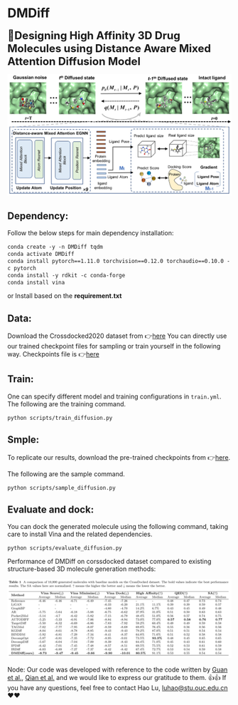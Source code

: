 # DMDiff
<b><font size=5 >:rocket:Designing High Affinity 3D Drug Molecules using Distance Aware Mixed Attention Diffusion Model</font></b>

![mhnn-method](./main.jpg)



## Dependency:
Follow the below steps for main dependency installation:
```
conda create -y -n DMDiff tqdm
conda activate DMDiff
conda install pytorch==1.11.0 torchvision==0.12.0 torchaudio==0.10.0 -c pytorch
conda install -y rdkit -c conda-forge
conda install vina
```

or Install based on the **requirement.txt**




## Data:
Download the Crossdocked2020 dataset from :point_right:[here](https://drive.google.com/file/d/1XMVb4UH4atvLtWRIVtJct9ZqYkBvCze6/view?usp=drive_link)
You can directly use our trained checkpoint files for sampling or train yourself in the following way. Checkpoints file is :point_right:[here](https://drive.google.com/file/d/1vf6GQJ_twvcnOrJuQO5YXJlp72mz_w1C/view?usp=sharing)

## Train:
One can specify different model and training configurations in `train.yml`. The following are the training command.


```
python scripts/train_diffusion.py
```
## Smple:
To replicate our results, download the pre-trained checkpoints from :point_right:[here](https://drive.google.com/file/d/1vf6GQJ_twvcnOrJuQO5YXJlp72mz_w1C/view?usp=sharing).

The following are the sample command.

```
python scripts/sample_diffusion.py
```


## Evaluate and dock:
You can dock the generated molecule using the following command, taking care to install Vina and the related dependencies.

```
python scripts/evaluate_diffusion.py
```

Performance of DMDiff on corssdocked dataset compared to existing structure-based 3D molecule generation methods:

![mhnn-method](./table.jpg)

Node: 
Our code was developed with reference to the code written by [Guan et al.](https://openreview.net/pdf?id=kJqXEPXMsE0), [Qian et al.](https://academic.oup.com/bib/article/25/1/bbad435/7457350) and we would like to express our gratitude to them. :+1::+1:
If you have any questions, feel free to contact Hao Lu, luhao@stu.ouc.edu.cn :heart::heart:
